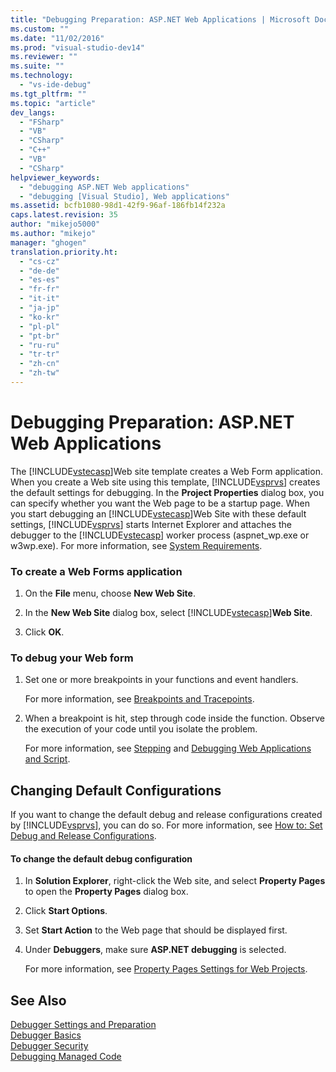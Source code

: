 ```yaml
---
title: "Debugging Preparation: ASP.NET Web Applications | Microsoft Docs"
ms.custom: ""
ms.date: "11/02/2016"
ms.prod: "visual-studio-dev14"
ms.reviewer: ""
ms.suite: ""
ms.technology: 
  - "vs-ide-debug"
ms.tgt_pltfrm: ""
ms.topic: "article"
dev_langs: 
  - "FSharp"
  - "VB"
  - "CSharp"
  - "C++"
  - "VB"
  - "CSharp"
helpviewer_keywords: 
  - "debugging ASP.NET Web applications"
  - "debugging [Visual Studio], Web applications"
ms.assetid: bcfb1080-98d1-42f9-96af-186fb14f232a
caps.latest.revision: 35
author: "mikejo5000"
ms.author: "mikejo"
manager: "ghogen"
translation.priority.ht: 
  - "cs-cz"
  - "de-de"
  - "es-es"
  - "fr-fr"
  - "it-it"
  - "ja-jp"
  - "ko-kr"
  - "pl-pl"
  - "pt-br"
  - "ru-ru"
  - "tr-tr"
  - "zh-cn"
  - "zh-tw"
---
```

# Debugging Preparation: ASP.NET Web Applications
The [!INCLUDE[vstecasp](../code-quality/includes/vstecasp_md.md)]Web site template creates a Web Form application. When you create a Web site using this template, [!INCLUDE[vsprvs](../code-quality/includes/vsprvs_md.md)] creates the default settings for debugging. In the **Project Properties** dialog box, you can specify whether you want the Web page to be a startup page. When you start debugging an [!INCLUDE[vstecasp](../code-quality/includes/vstecasp_md.md)]Web Site with these default settings, [!INCLUDE[vsprvs](../code-quality/includes/vsprvs_md.md)] starts Internet Explorer and attaches the debugger to the [!INCLUDE[vstecasp](../code-quality/includes/vstecasp_md.md)] worker process (aspnet_wp.exe or w3wp.exe). For more information, see [System Requirements](../debugger/aspnet-debugging-system-requirements.md).  
  
### To create a Web Forms application  
  
1.  On the **File** menu, choose **New Web Site**.  
  
2.  In the **New Web Site** dialog box, select [!INCLUDE[vstecasp](../code-quality/includes/vstecasp_md.md)]**Web Site**.  
  
3.  Click **OK**.  
  
### To debug your Web form  
  
1.  Set one or more breakpoints in your functions and event handlers.  
  
     For more information, see [Breakpoints and Tracepoints](http://msdn.microsoft.com/en-us/fe4eedc1-71aa-4928-962f-0912c334d583).  
  
2.  When a breakpoint is hit, step through code inside the function. Observe the execution of your code until you isolate the problem.  
  
     For more information, see [Stepping](http://msdn.microsoft.com/en-us/8791dac9-64d1-4bb9-b59e-8d59af1833f9) and [Debugging Web Applications and Script](../debugger/debugging-web-applications-and-script.md).  
  
## Changing Default Configurations  
 If you want to change the default debug and release configurations created by [!INCLUDE[vsprvs](../code-quality/includes/vsprvs_md.md)], you can do so. For more information, see [How to: Set Debug and Release Configurations](../debugger/how-to-set-debug-and-release-configurations.md).  
  
#### To change the default debug configuration  
  
1.  In **Solution Explorer**, right-click the Web site, and select **Property Pages** to open the **Property Pages** dialog box.  
  
2.  Click **Start Options**.  
  
3.  Set **Start Action** to the Web page that should be displayed first.  
  
4.  Under **Debuggers**, make sure **ASP.NET debugging** is selected.  
  
     For more information, see [Property Pages Settings for Web Projects](../debugger/property-pages-settings-for-web-projects.md).  
  
## See Also  
 [Debugger Settings and Preparation](../debugger/debugger-settings-and-preparation.md)   
 [Debugger Basics](../debugger/debugger-basics.md)   
 [Debugger Security](../debugger/debugger-security.md)   
 [Debugging Managed Code](../debugger/debugging-managed-code.md)